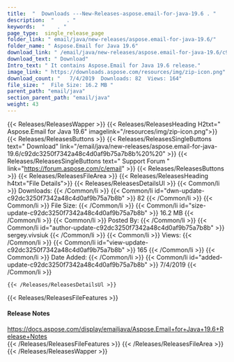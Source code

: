 ```yaml
---
title:  "  Downloads ---New-Releases-aspose.email-for-java-19.6 . " 
description:  "    . " 
keywords:  "    . " 
page_type:  single_release_page
folder_link: " email/java/new-releases/aspose.email-for-java-19.6/"
folder_name: " Aspose.Email for Java 19.6"
download_link: " /email/java/new-releases/aspose.email-for-java-19.6/c92dc3250f7342a48c4d0af9b75a7b8b"
download_text: " Download"
Intro_text: " It contains Aspose.Email for Java 19.6 release."
image_link: " https://downloads.aspose.com/resources/img/zip-icon.png"
download_count: "   7/4/2019  Downloads: 82  Views: 164"
file_size: "  File Size: 16.2 MB "
parent_path: "email/java"
section_parent_path: "email/java"
weight: 43 
---
```


{{< Releases/ReleasesWapper >}}
  {{< Releases/ReleasesHeading H2txt=" Aspose.Email for Java 19.6" imagelink="/resources/img/zip-icon.png">}}
  {{< Releases/ReleasesButtons >}}
    {{< Releases/ReleasesSingleButtons text=" Download" link="/email/java/new-releases/aspose.email-for-java-19.6/c92dc3250f7342a48c4d0af9b75a7b8b%20%20" >}}
    {{< Releases/ReleasesSingleButtons text=" Support Forum " link="https://forum.aspose.com/c/email" >}}
  {{< Releases/ReleasesButtons >}}
  {{< Releases/ReleasesFileArea >}}
    {{< Releases/ReleasesHeading h4txt="File Details">}}
    {{< Releases/ReleasesDetailsUl >}}
            {{< Common/li  >}} Downloads: {{< /Common/li >}} 
      {{< Common/li id="dwn-update-c92dc3250f7342a48c4d0af9b75a7b8b" >}} 82 {{< /Common/li >}} 
      {{< Common/li  >}} File Size: {{< /Common/li >}} 
      {{< Common/li id="size-update-c92dc3250f7342a48c4d0af9b75a7b8b" >}} 16.2 MB {{< /Common/li >}} 
      {{< Common/li  >}} Posted By: {{< /Common/li >}} 
      {{< Common/li id="author-update-c92dc3250f7342a48c4d0af9b75a7b8b" >}} sergey.vivsiuk {{< /Common/li >}} 
      {{< Common/li  >}} Views: {{< /Common/li >}} 
      {{< Common/li id="view-update-c92dc3250f7342a48c4d0af9b75a7b8b" >}} 165 {{< /Common/li >}} 
      {{< Common/li  >}} Date Added: {{< /Common/li >}} 
      {{< Common/li id="added-update-c92dc3250f7342a48c4d0af9b75a7b8b" >}} 7/4/2019 {{< /Common/li >}} 

    {{< /Releases/ReleasesDetailsUl >}}

  {{< Releases/ReleasesFileFeatures >}}
      <h4>Release Notes</h4><div><a href="https://docs.aspose.com/display/emailjava/Aspose.Email+for+Java+19.6+Release+Notes">https://docs.aspose.com/display/emailjava/Aspose.Email+for+Java+19.6+Release+Notes</a></div>
  {{< /Releases/ReleasesFileFeatures >}}
 {{< /Releases/ReleasesFileArea >}}
{{< /Releases/ReleasesWapper >}}


